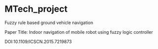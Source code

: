 # MTech_project
Fuzzy rule based ground vehicle navigation

Paper Title: Indoor navigation of mobile robot using fuzzy logic controller

DOI:10.1109/ICSCN.2015.7219873
